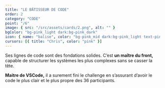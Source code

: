 ```yaml
---
title: "LE BÂTISSEUR DE CODE"
order: 2
category: "CODE"
point: "/6"
image: { src: "/src/assets/cards/2.png", alt: "" }
bgColor: "bg-pink_light dark:bg-pink_dark"
icon: { name: "balise", color: "bg-pink_mid dark:bg-pink_light text-pink_light dark:text-pink_dark" }
cursors: [{ title: "Chris", color: "pink" }]
---
```


Ses lignes de code sont des fondations solides. C’est **un maître du front,** capable de structurer les systèmes les plus complexes sans se casser la tête.

**Maitre de VSCode,** il a surement fini le challenge en s’assurant d’avoir le code le plus clair et le plus propre des 36 participants.